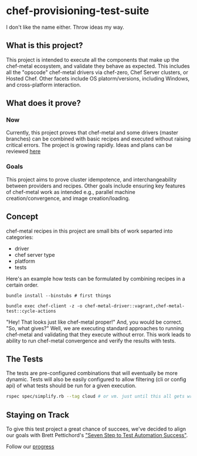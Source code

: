 chef-provisioning-test-suite
=====================
I don't like the name either.  Throw ideas my way.

## What is this project?
This project is intended to execute all the components that make up the chef-metal ecosystem, and validate they behave as expected.  This includes all the "opscode" chef-metal drivers via chef-zero, Chef Server clusters, or Hosted Chef.  Other facets include OS platorm/versions, including Windows, and cross-platform interaction.

## What does it prove?
### Now
Currently, this project proves that chef-metal and some drivers (master branches) can be combined with basic recipes and executed without raising critical errors.  The project is growing rapidly. Ideas and plans can be reviewed [here](docs/braindump.md)

### Goals
This project aims to prove cluster idempotence, and interchangeability between providers and recipes.  Other goals include ensuring key features of chef-metal work as intended e.g., parallel machine creation/convergence, and image creation/loading.

## Concept
chef-metal recipes in this project are small bits of work separted into categories:
* driver
* chef server type
* platform
* tests

Here's an example how tests can be formulated by combining recipes in a certain order.
```
bundle install --binstubs # first things

bundle exec chef-client -z -o chef-metal-driver::vagrant,chef-metal-test::cycle-actions
```
"Hey! That looks just like chef-metal proper!"  And, you would be correct. "So, what gives?"  Well, we are executing standard approaches to running chef-metal and validating that they execute without error.  This work leads to ability to run chef-metal convergence and verify the results with tests.

## The Tests
The tests are pre-configured combinations that will eventually be more dynamic.  Tests will also be easily configured to allow filtering (cli or config api) of what tests should be run for a given execution.
```bash
rspec spec/simplify.rb --tag cloud # or vm. just until this all gets wrapped into the config
```

## Staying on Track
To give this test project a great chance of succees, we've decided to align our goals with Brett Pettichord's ["Seven Step to Test Automation Success"](http://www.testpoint.com.au/attachments/093_Seven%20Steps%20to%20Test%20Automation%20Success.pdf).

Follow our [progress](docs/pettichords_seven_steps.md)
